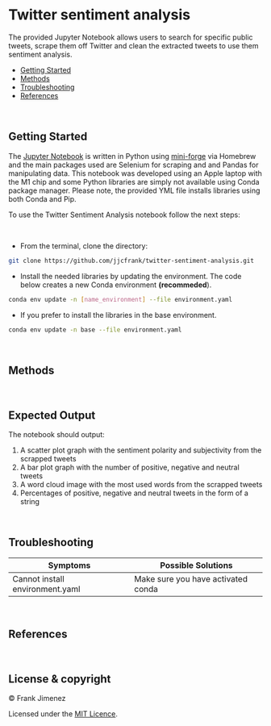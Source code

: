 # Twitter sentiment analysis

The provided Jupyter Notebook allows users to search for specific public tweets, scrape them off Twitter and clean the extracted tweets to use them sentiment analysis. 

* [Getting Started](#getting-started)
* [Methods](#methods)
* [Troubleshooting](#troubleshooting)
* [References](#references)

<br>

## Getting Started
The [Jupyter Notebook](https://jupyter.org/install) is written in Python using [mini-forge](https://conda-forge.org/) via Homebrew and the main packages used are Selenium for scraping and and Pandas for manipulating data. This notebook was developed using an Apple laptop with the M1 chip and some Python libraries are simply not available using Conda package manager. Please note, the provided YML file installs libraries using both Conda and Pip.

To use the Twitter Sentiment Analysis notebook follow the next steps:

<br>

* From the terminal, clone the directory:

```bash
git clone https://github.com/jjcfrank/twitter-sentiment-analysis.git
```

* Install the needed libraries by updating the environment. The code below creates a new Conda environment **(recommeded**).

```bash
conda env update -n [name_environment] --file environment.yaml
```

* If you prefer to install the libraries in the base environment.

```bash
conda env update -n base --file environment.yaml
```

<br>

## Methods

<br>

## Expected Output
The notebook should output:
<ol>
<li>A scatter plot graph with the sentiment polarity and subjectivity from the scrapped tweets
<li>A bar plot graph with the number of positive, negative and neutral tweets
<li>A word cloud image with the most used words from the scrapped tweets
<li>Percentages of positive, negative and neutral tweets in the form of a string
</ol>

<br>

## Troubleshooting

Symptoms | Possible Solutions
--------- | ------------------
Cannot install environment.yaml | Make sure you have activated conda

<br>

## References

<br>

## License & copyright

© Frank Jimenez

Licensed under the [MIT Licence](LICENSE).